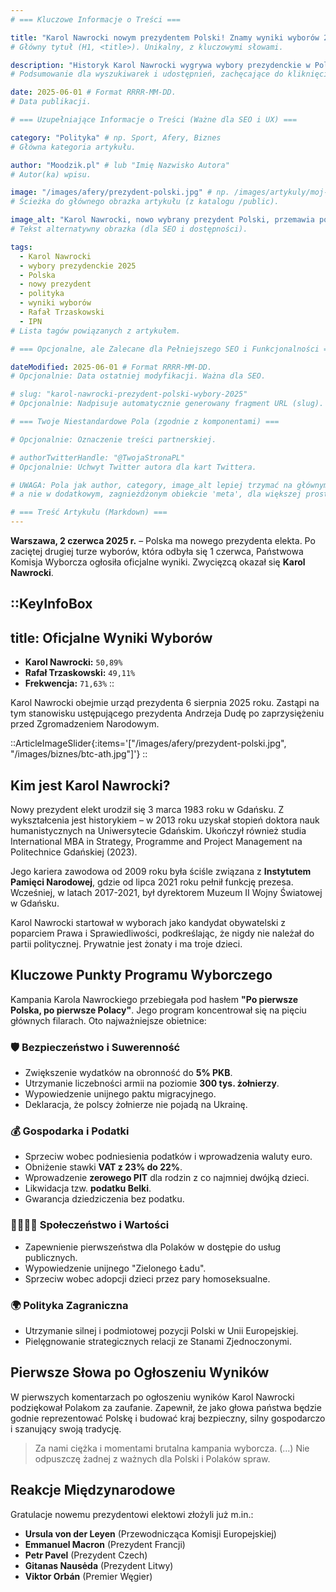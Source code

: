```yaml
---
# === Kluczowe Informacje o Treści ===

title: "Karol Nawrocki nowym prezydentem Polski! Znamy wyniki wyborów 2025"
# Główny tytuł (H1, <title>). Unikalny, z kluczowymi słowami.

description: "Historyk Karol Nawrocki wygrywa wybory prezydenckie w Polsce, pokonując Rafała Trzaskowskiego. Poznaj sylwetkę nowego prezydenta i kluczowe punkty jego programu."
# Podsumowanie dla wyszukiwarek i udostępnień, zachęcające do kliknięcia.

date: 2025-06-01 # Format RRRR-MM-DD.
# Data publikacji.

# === Uzupełniające Informacje o Treści (Ważne dla SEO i UX) ===

category: "Polityka" # np. Sport, Afery, Biznes
# Główna kategoria artykułu.

author: "Moodzik.pl" # lub "Imię Nazwisko Autora"
# Autor(ka) wpisu.

image: "/images/afery/prezydent-polski.jpg" # np. /images/artykuly/moj-artykul.webp
# Ścieżka do głównego obrazka artykułu (z katalogu /public).

image_alt: "Karol Nawrocki, nowo wybrany prezydent Polski, przemawia po ogłoszeniu wyników wyborów 2025"
# Tekst alternatywny obrazka (dla SEO i dostępności).

tags:
  - Karol Nawrocki
  - wybory prezydenckie 2025
  - Polska
  - nowy prezydent
  - polityka
  - wyniki wyborów
  - Rafał Trzaskowski
  - IPN
# Lista tagów powiązanych z artykułem.

# === Opcjonalne, ale Zalecane dla Pełniejszego SEO i Funkcjonalności ===

dateModified: 2025-06-01 # Format RRRR-MM-DD.
# Opcjonalnie: Data ostatniej modyfikacji. Ważna dla SEO.

# slug: "karol-nawrocki-prezydent-polski-wybory-2025"
# Opcjonalnie: Nadpisuje automatycznie generowany fragment URL (slug).

# === Twoje Niestandardowe Pola (zgodnie z komponentami) ===

# Opcjonalnie: Oznaczenie treści partnerskiej.

# authorTwitterHandle: "@TwojaStronaPL"
# Opcjonalnie: Uchwyt Twitter autora dla kart Twittera.

# UWAGA: Pola jak author, category, image_alt lepiej trzymać na głównym poziomie (jak wyżej),
# a nie w dodatkowym, zagnieżdżonym obiekcie 'meta', dla większej prostoty.

# === Treść Artykułu (Markdown) ===
---
```

**Warszawa, 2 czerwca 2025 r.** – Polska ma nowego prezydenta elekta. Po zaciętej drugiej turze wyborów, która odbyła się 1 czerwca, Państwowa Komisja Wyborcza ogłosiła oficjalne wyniki. Zwycięzcą okazał się **Karol Nawrocki**.

::KeyInfoBox
---
title: Oficjalne Wyniki Wyborów
---
- **Karol Nawrocki:** `50,89%`
- **Rafał Trzaskowski:** `49,11%`
- **Frekwencja:** `71,63%`
::

Karol Nawrocki obejmie urząd prezydenta 6 sierpnia 2025 roku. Zastąpi na tym stanowisku ustępującego prezydenta Andrzeja Dudę po zaprzysiężeniu przed Zgromadzeniem Narodowym.

::ArticleImageSlider{:items='["/images/afery/prezydent-polski.jpg", "/images/biznes/btc-ath.jpg"]'}
::

## Kim jest Karol Nawrocki?

Nowy prezydent elekt urodził się 3 marca 1983 roku w Gdańsku. Z wykształcenia jest historykiem – w 2013 roku uzyskał stopień doktora nauk humanistycznych na Uniwersytecie Gdańskim. Ukończył również studia International MBA in Strategy, Programme and Project Management na Politechnice Gdańskiej (2023).

Jego kariera zawodowa od 2009 roku była ściśle związana z **Instytutem Pamięci Narodowej**, gdzie od lipca 2021 roku pełnił funkcję prezesa. Wcześniej, w latach 2017-2021, był dyrektorem Muzeum II Wojny Światowej w Gdańsku.

Karol Nawrocki startował w wyborach jako kandydat obywatelski z poparciem Prawa i Sprawiedliwości, podkreślając, że nigdy nie należał do partii politycznej. Prywatnie jest żonaty i ma troje dzieci.



## Kluczowe Punkty Programu Wyborczego

Kampania Karola Nawrockiego przebiegała pod hasłem **"Po pierwsze Polska, po pierwsze Polacy"**. Jego program koncentrował się na pięciu głównych filarach. Oto najważniejsze obietnice:

### 🛡️ Bezpieczeństwo i Suwerenność
- Zwiększenie wydatków na obronność do **5% PKB**.
- Utrzymanie liczebności armii na poziomie **300 tys. żołnierzy**.
- Wypowiedzenie unijnego paktu migracyjnego.
- Deklaracja, że polscy żołnierze nie pojadą na Ukrainę.



### 💰 Gospodarka i Podatki
- Sprzeciw wobec podniesienia podatków i wprowadzenia waluty euro.
- Obniżenie stawki **VAT z 23% do 22%**.
- Wprowadzenie **zerowego PIT** dla rodzin z co najmniej dwójką dzieci.
- Likwidacja tzw. **podatku Belki**.
- Gwarancja dziedziczenia bez podatku.

### 👨‍👩‍👧‍👦 Społeczeństwo i Wartości
- Zapewnienie pierwszeństwa dla Polaków w dostępie do usług publicznych.
- Wypowiedzenie unijnego "Zielonego Ładu".
- Sprzeciw wobec adopcji dzieci przez pary homoseksualne.

### 🌍 Polityka Zagraniczna
- Utrzymanie silnej i podmiotowej pozycji Polski w Unii Europejskiej.
- Pielęgnowanie strategicznych relacji ze Stanami Zjednoczonymi.

## Pierwsze Słowa po Ogłoszeniu Wyników

W pierwszych komentarzach po ogłoszeniu wyników Karol Nawrocki podziękował Polakom za zaufanie. Zapewnił, że jako głowa państwa będzie godnie reprezentować Polskę i budować kraj bezpieczny, silny gospodarczo i szanujący swoją tradycję.

> Za nami ciężka i momentami brutalna kampania wyborcza. (...) Nie odpuszczę żadnej z ważnych dla Polski i Polaków spraw.

## Reakcje Międzynarodowe

Gratulacje nowemu prezydentowi elektowi złożyli już m.in.:
- **Ursula von der Leyen** (Przewodnicząca Komisji Europejskiej)
- **Emmanuel Macron** (Prezydent Francji)
- **Petr Pavel** (Prezydent Czech)
- **Gitanas Nausėda** (Prezydent Litwy)
- **Viktor Orbán** (Premier Węgier)